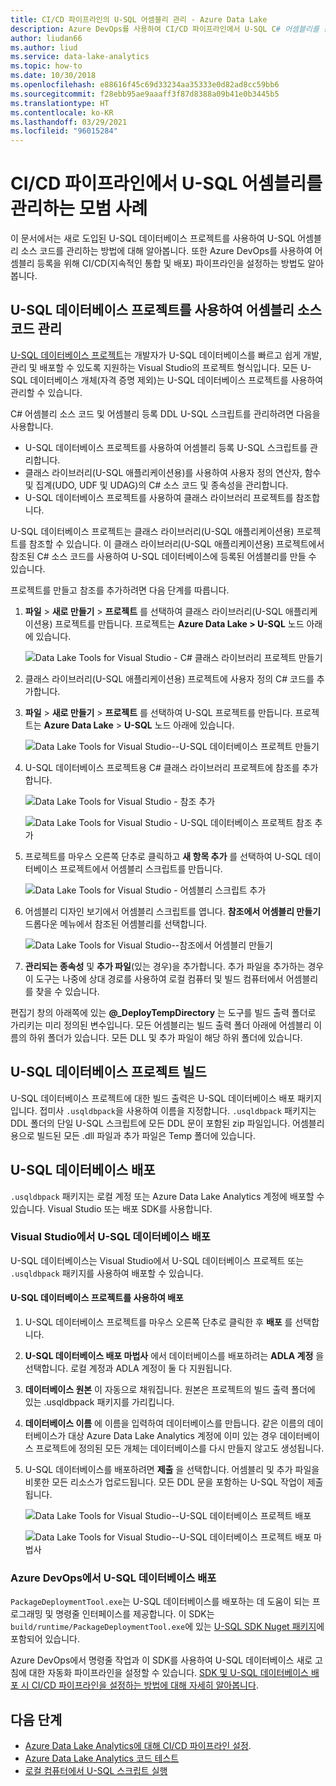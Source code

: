 ```yaml
---
title: CI/CD 파이프라인의 U-SQL 어셈블리 관리 - Azure Data Lake
description: Azure DevOps를 사용하여 CI/CD 파이프라인에서 U-SQL C# 어셈블리를 관리하는 모범 사례를 알아봅니다.
author: liudan66
ms.author: liud
ms.service: data-lake-analytics
ms.topic: how-to
ms.date: 10/30/2018
ms.openlocfilehash: e88616f45c69d33234aa35333e0d82ad8cc59bb6
ms.sourcegitcommit: f28ebb95ae9aaaff3f87d8388a09b41e0b3445b5
ms.translationtype: HT
ms.contentlocale: ko-KR
ms.lasthandoff: 03/29/2021
ms.locfileid: "96015284"
---
```

# <a name="best-practices-for-managing-u-sql-assemblies-in-a-cicd-pipeline"></a>CI/CD 파이프라인에서 U-SQL 어셈블리를 관리하는 모범 사례

이 문서에서는 새로 도입된 U-SQL 데이터베이스 프로젝트를 사용하여 U-SQL 어셈블리 소스 코드를 관리하는 방법에 대해 알아봅니다. 또한 Azure DevOps를 사용하여 어셈블리 등록을 위해 CI/CD(지속적인 통합 및 배포) 파이프라인을 설정하는 방법도 알아봅니다.

## <a name="use-the-u-sql-database-project-to-manage-assembly-source-code"></a>U-SQL 데이터베이스 프로젝트를 사용하여 어셈블리 소스 코드 관리

[U-SQL 데이터베이스 프로젝트](data-lake-analytics-data-lake-tools-develop-usql-database.md)는 개발자가 U-SQL 데이터베이스를 빠르고 쉽게 개발, 관리 및 배포할 수 있도록 지원하는 Visual Studio의 프로젝트 형식입니다. 모든 U-SQL 데이터베이스 개체(자격 증명 제외)는 U-SQL 데이터베이스 프로젝트를 사용하여 관리할 수 있습니다.

C# 어셈블리 소스 코드 및 어셈블리 등록 DDL U-SQL 스크립트를 관리하려면 다음을 사용합니다.

- U-SQL 데이터베이스 프로젝트를 사용하여 어셈블리 등록 U-SQL 스크립트를 관리합니다.
- 클래스 라이브러리(U-SQL 애플리케이션용)를 사용하여 사용자 정의 연산자, 함수 및 집계(UDO, UDF 및 UDAG)의 C# 소스 코드 및 종속성을 관리합니다.
- U-SQL 데이터베이스 프로젝트를 사용하여 클래스 라이브러리 프로젝트를 참조합니다.

U-SQL 데이터베이스 프로젝트는 클래스 라이브러리(U-SQL 애플리케이션용) 프로젝트를 참조할 수 있습니다. 이 클래스 라이브러리(U-SQL 애플리케이션용) 프로젝트에서 참조된 C# 소스 코드를 사용하여 U-SQL 데이터베이스에 등록된 어셈블리를 만들 수 있습니다.

프로젝트를 만들고 참조를 추가하려면 다음 단계를 따릅니다.

1. **파일** > **새로 만들기** > **프로젝트** 를 선택하여 클래스 라이브러리(U-SQL 애플리케이션용) 프로젝트를 만듭니다. 프로젝트는 **Azure Data Lake > U-SQL** 노드 아래에 있습니다.

   ![Data Lake Tools for Visual Studio - C# 클래스 라이브러리 프로젝트 만들기](./media/data-lake-analytics-cicd-manage-assemblies/create-c-sharp-class-library-project.png)

1. 클래스 라이브러리(U-SQL 애플리케이션용) 프로젝트에 사용자 정의 C# 코드를 추가합니다.

1. **파일** > **새로 만들기** > **프로젝트** 를 선택하여 U-SQL 프로젝트를 만듭니다. 프로젝트는 **Azure Data Lake** > **U-SQL** 노드 아래에 있습니다.

   ![Data Lake Tools for Visual Studio--U-SQL 데이터베이스 프로젝트 만들기](media/data-lake-analytics-cicd-manage-assemblies/create-u-sql-database-project.png)

1. U-SQL 데이터베이스 프로젝트용 C# 클래스 라이브러리 프로젝트에 참조를 추가합니다.

   ![Data Lake Tools for Visual Studio - 참조 추가](./media/data-lake-analytics-cicd-manage-assemblies/data-lake-tools-add-project-reference.png)

   ![Data Lake Tools for Visual Studio - U-SQL 데이터베이스 프로젝트 참조 추가](./media/data-lake-analytics-cicd-manage-assemblies/data-lake-tools-add-project-reference-wizard.png)

1. 프로젝트를 마우스 오른쪽 단추로 클릭하고 **새 항목 추가** 를 선택하여 U-SQL 데이터베이스 프로젝트에서 어셈블리 스크립트를 만듭니다.

   ![Data Lake Tools for Visual Studio - 어셈블리 스크립트 추가](media/data-lake-analytics-cicd-manage-assemblies/add-assembly-script.png)

1. 어셈블리 디자인 보기에서 어셈블리 스크립트를 엽니다. **참조에서 어셈블리 만들기** 드롭다운 메뉴에서 참조된 어셈블리를 선택합니다.

   ![Data Lake Tools for Visual Studio--참조에서 어셈블리 만들기](./media/data-lake-analytics-cicd-manage-assemblies/data-lake-tools-create-assembly-from-reference.png)

1. **관리되는 종속성** 및 **추가 파일**(있는 경우)을 추가합니다. 추가 파일을 추가하는 경우 이 도구는 나중에 상대 경로를 사용하여 로컬 컴퓨터 및 빌드 컴퓨터에서 어셈블리를 찾을 수 있습니다.

편집기 창의 아래쪽에 있는 **\@_DeployTempDirectory** 는 도구를 빌드 출력 폴더로 가리키는 미리 정의된 변수입니다. 모든 어셈블리는 빌드 출력 폴더 아래에 어셈블리 이름의 하위 폴더가 있습니다. 모든 DLL 및 추가 파일이 해당 하위 폴더에 있습니다.

## <a name="build-a-u-sql-database-project"></a>U-SQL 데이터베이스 프로젝트 빌드

U-SQL 데이터베이스 프로젝트에 대한 빌드 출력은 U-SQL 데이터베이스 배포 패키지입니다. 접미사 `.usqldbpack`을 사용하여 이름을 지정합니다. `.usqldbpack` 패키지는 DDL 폴더의 단일 U-SQL 스크립트에 모든 DDL 문이 포함된 zip 파일입니다. 어셈블리용으로 빌드된 모든 .dll 파일과 추가 파일은 Temp 폴더에 있습니다.

## <a name="deploy-a-u-sql-database"></a>U-SQL 데이터베이스 배포

`.usqldbpack` 패키지는 로컬 계정 또는 Azure Data Lake Analytics 계정에 배포할 수 있습니다. Visual Studio 또는 배포 SDK를 사용합니다.

### <a name="deploy-a-u-sql-database-in-visual-studio"></a>Visual Studio에서 U-SQL 데이터베이스 배포

U-SQL 데이터베이스는 Visual Studio에서 U-SQL 데이터베이스 프로젝트 또는 `.usqldbpack` 패키지를 사용하여 배포할 수 있습니다.

#### <a name="deploy-by-using-a-u-sql-database-project"></a>U-SQL 데이터베이스 프로젝트를 사용하여 배포

1. U-SQL 데이터베이스 프로젝트를 마우스 오른쪽 단추로 클릭한 후 **배포** 를 선택합니다.

1. **U-SQL 데이터베이스 배포 마법사** 에서 데이터베이스를 배포하려는 **ADLA 계정** 을 선택합니다. 로컬 계정과 ADLA 계정이 둘 다 지원됩니다.

1. **데이터베이스 원본** 이 자동으로 채워집니다. 원본은 프로젝트의 빌드 출력 폴더에 있는 .usqldbpack 패키지를 가리킵니다.

1. **데이터베이스 이름** 에 이름을 입력하여 데이터베이스를 만듭니다. 같은 이름의 데이터베이스가 대상 Azure Data Lake Analytics 계정에 이미 있는 경우 데이터베이스 프로젝트에 정의된 모든 개체는 데이터베이스를 다시 만들지 않고도 생성됩니다.

1. U-SQL 데이터베이스를 배포하려면 **제출** 을 선택합니다. 어셈블리 및 추가 파일을 비롯한 모든 리소스가 업로드됩니다. 모든 DDL 문을 포함하는 U-SQL 작업이 제출됩니다.

   ![Data Lake Tools for Visual Studio--U-SQL 데이터베이스 프로젝트 배포](./media/data-lake-analytics-cicd-manage-assemblies/data-lake-tools-deploy-usql-database-project.png)

   ![Data Lake Tools for Visual Studio--U-SQL 데이터베이스 프로젝트 배포 마법사](./media/data-lake-analytics-cicd-manage-assemblies/data-lake-tools-deploy-usql-database-project-wizard.png)

### <a name="deploy-a-u-sql-database-in-azure-devops"></a>Azure DevOps에서 U-SQL 데이터베이스 배포

`PackageDeploymentTool.exe`는 U-SQL 데이터베이스를 배포하는 데 도움이 되는 프로그래밍 및 명령줄 인터페이스를 제공합니다. 이 SDK는 `build/runtime/PackageDeploymentTool.exe`에 있는 [U-SQL SDK Nuget 패키지](https://www.nuget.org/packages/Microsoft.Azure.DataLake.USQL.SDK/)에 포함되어 있습니다.

Azure DevOps에서 명령줄 작업과 이 SDK를 사용하여 U-SQL 데이터베이스 새로 고침에 대한 자동화 파이프라인을 설정할 수 있습니다. [SDK 및 U-SQL 데이터베이스 배포 시 CI/CD 파이프라인을 설정하는 방법에 대해 자세히 알아봅니다](data-lake-analytics-cicd-overview.md#deploy-u-sql-database-through-azure-pipelines).

## <a name="next-steps"></a>다음 단계

- [Azure Data Lake Analytics에 대해 CI/CD 파이프라인 설정](data-lake-analytics-cicd-overview.md).
- [Azure Data Lake Analytics 코드 테스트](data-lake-analytics-cicd-test.md)
- [로컬 컴퓨터에서 U-SQL 스크립트 실행](data-lake-analytics-data-lake-tools-local-run.md)
